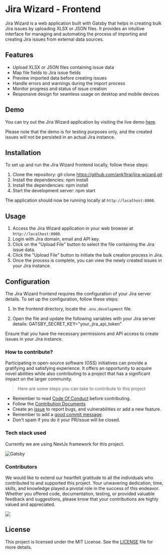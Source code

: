 # Jira Wizard - Frontend

Jira Wizard is a web application built with Gatsby that helps in creating bulk Jira issues by uploading XLSX or JSON files. It provides an intuitive interface for managing and automating the process of importing and creating Jira issues from external data sources.

## Features

- Upload XLSX or JSON files containing issue data
- Map file fields to Jira issue fields
- Preview imported data before creating issues
- Handle errors and warnings during the import process
- Monitor progress and status of issue creation
- Responsive design for seamless usage on desktop and mobile devices

## Demo

You can try out the Jira Wizard application by visiting the live demo [here](https://jira-wizard.vercel.app).

Please note that the demo is for testing purposes only, and the created issues will not be persisted in an actual Jira instance.

## Installation

To set up and run the Jira Wizard frontend locally, follow these steps:

1. Clone the repository: git clone https://github.com/ank1traj/jira-wizard.git
2. Install the dependencies: npm install
3. Install the dependencies: npm install
4. Start the development server: npm start

The application should now be running locally at `http://localhost:8000`.

## Usage

1. Access the Jira Wizard application in your web browser at `http://localhost:8000`.
2. Login with Jira domain, email and API key.
3. Click on the "Upload File" button to select the file containing the Jira issue data.
4. Click the "Upload File" button to initiate the bulk creation process in Jira.
5. Once the process is complete, you can view the newly created issues in your Jira instance.

## Configuration

The Jira Wizard frontend requires the configuration of your Jira server details. To set up the configuration, follow these steps:

1. In the frontend directory, locate the `.env.development` file.

2. Open the file and update the following variables with your Jira server details: GATSBY_SECRET_KEY="your_jira_api_token"
   
Ensure that you have the necessary permissions and API access to create issues in your Jira instance.

### How to contribute?

Participating in open-source software (OSS) initiatives can provide a gratifying and satisfying experience. It offers an opportunity to acquire novel abilities while also contributing to a project that has a significant impact on the larger community.

> Here are some steps you can take to contribute to this project

- Remember to read [Code Of Conduct](/CODE_OF_CONDUCT.md) before contributing.
- Follow the [Contribution Documents](/contributing.md)
- Create an [issue](https://github.com/ank1traj/jira-wizard/issues/new/choose) to report bugs, and vulnerabilities or add a new feature.
- Remember to add a [good commit message](https://gitopener.vercel.app/guides/general-terminology/How-to-write-professional-commits).
- Don't spam if you do it your PR/issue will be closed.

### Tech stack used

Currently we are using NextJs framework for this project.

![Gatsby](https://img.shields.io/badge/gatsby-purple?style=for-the-badge&logo=gatsby&logoColor=white)

### Contributors

We would like to extend our heartfelt gratitude to all the individuals who contributed to and supported this project. Your unwavering dedication, time, skills, and knowledge played a pivotal role in the success of this endeavor. Whether you offered code, documentation, testing, or provided valuable feedback and suggestions, please know that your contributions are highly valued and appreciated.

<a href="https://github.com/ank1traj/jira-wizard/graphs/contributors">
  <img src="https://contrib.rocks/image?repo=ank1traj/jira-wizard" />
</a>

## License

This project is licensed under the MIT License. See the [LICENSE](LICENSE) file for more details.

